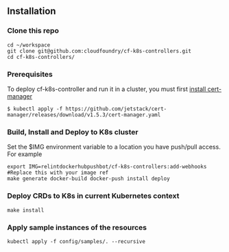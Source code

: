 ## Installation
### Clone this repo

```
cd ~/workspace
git clone git@github.com:cloudfoundry/cf-k8s-controllers.git
cd cf-k8s-controllers/
```

### Prerequisites
To deploy cf-k8s-controller and run it in a cluster, you must first [install cert-manager](https://cert-manager.io/docs/installation/) 
```
$ kubectl apply -f https://github.com/jetstack/cert-manager/releases/download/v1.5.3/cert-manager.yaml
```

### Build, Install and Deploy to K8s cluster
Set the $IMG environment variable to a location you have push/pull access. For example 
```
export IMG=relintdockerhubpushbot/cf-k8s-controllers:add-webhooks #Replace this with your image ref
make generate docker-build docker-push install deploy
```

### Deploy CRDs to K8s in current Kubernetes context
```
make install
```

### Apply sample instances of the resources
```
kubectl apply -f config/samples/. --recursive
```



